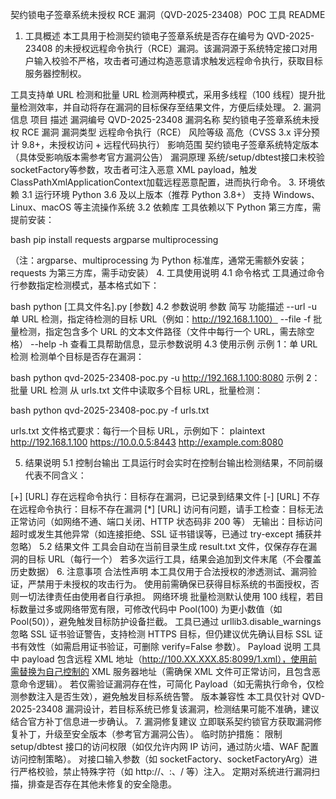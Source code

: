 契约锁电子签章系统未授权 RCE 漏洞（QVD-2025-23408）POC 工具 README
1. 工具概述
本工具用于检测契约锁电子签章系统是否存在编号为 QVD-2025-23408 的未授权远程命令执行（RCE）漏洞。该漏洞源于系统特定接口对用户输入校验不严格，攻击者可通过构造恶意请求触发远程命令执行，获取目标服务器控制权。

工具支持单 URL 检测和批量 URL 检测两种模式，采用多线程（100 线程）提升批量检测效率，并自动将存在漏洞的目标保存至结果文件，方便后续处理。
2. 漏洞信息
项目	描述
漏洞编号	QVD-2025-23408
漏洞名称	契约锁电子签章系统未授权 RCE 漏洞
漏洞类型	远程命令执行（RCE）
风险等级	高危（CVSS 3.x 评分预计 9.8+，未授权访问 + 远程代码执行）
影响范围	契约锁电子签章系统特定版本（具体受影响版本需参考官方漏洞公告）
漏洞原理	系统/setup/dbtest接口未校验socketFactory等参数，攻击者可注入恶意 XML payload，触发ClassPathXmlApplicationContext加载远程恶意配置，进而执行命令。
3. 环境依赖
3.1 运行环境
Python 3.6 及以上版本（推荐 Python 3.8+）
支持 Windows、Linux、macOS 等主流操作系统
3.2 依赖库
工具依赖以下 Python 第三方库，需提前安装：

bash
pip install requests argparse multiprocessing

（注：argparse、multiprocessing 为 Python 标准库，通常无需额外安装；requests 为第三方库，需手动安装）
4. 工具使用说明
4.1 命令格式
工具通过命令行参数指定检测模式，基本格式如下：

bash
python [工具文件名].py [参数]
4.2 参数说明
参数	简写	功能描述
--url	-u	单 URL 检测，指定待检测的目标 URL（例如：http://192.168.1.100）
--file	-f	批量检测，指定包含多个 URL 的文本文件路径（文件中每行一个 URL，需去除空格）
--help	-h	查看工具帮助信息，显示参数说明
4.3 使用示例
示例 1：单 URL 检测
检测单个目标是否存在漏洞：

bash
python qvd-2025-23408-poc.py -u http://192.168.1.100:8080
示例 2：批量 URL 检测
从 urls.txt 文件中读取多个目标 URL，批量检测：

bash
python qvd-2025-23408-poc.py -f urls.txt

urls.txt 文件格式要求：每行一个目标 URL，示例如下：
plaintext
http://192.168.1.100
https://10.0.0.5:8443
http://example.com:8080

5. 结果说明
5.1 控制台输出
工具运行时会实时在控制台输出检测结果，不同前缀代表不同含义：

[+] [URL] 存在远程命令执行：目标存在漏洞，已记录到结果文件
[-] [URL] 不存在远程命令执行：目标不存在漏洞
[*] [URL] 访问有问题，请手工检查：目标无法正常访问（如网络不通、端口关闭、HTTP 状态码非 200 等）
无输出：目标访问超时或发生其他异常（如连接拒绝、SSL 证书错误等，已通过 try-except 捕获并忽略）
5.2 结果文件
工具会自动在当前目录生成 result.txt 文件，仅保存存在漏洞的目标 URL（每行一个）
若多次运行工具，结果会追加到文件末尾（不会覆盖历史数据）
6. 注意事项
合法性声明
本工具仅用于合法授权的渗透测试、漏洞验证，严禁用于未授权的攻击行为。
使用前需确保已获得目标系统的书面授权，否则一切法律责任由使用者自行承担。
网络环境
批量检测默认使用 100 线程，若目标数量过多或网络带宽有限，可修改代码中 Pool(100) 为更小数值（如 Pool(50)），避免触发目标防护设备拦截。
工具已通过 urllib3.disable_warnings 忽略 SSL 证书验证警告，支持检测 HTTPS 目标，但仍建议优先确认目标 SSL 证书有效性（如需启用证书验证，可删除 verify=False 参数）。
Payload 说明
工具中 payload 包含远程 XML 地址（http://100.XX.XXX.85:8099/1.xml），使用前需替换为自己控制的 XML 服务器地址（需确保 XML 文件可正常访问，且包含恶意命令逻辑）。
若仅需验证漏洞存在性，可简化 Payload（如无需执行命令，仅检测参数注入是否生效），避免触发目标系统告警。
版本兼容性
本工具仅针对 QVD-2025-23408 漏洞设计，若目标系统已修复该漏洞，检测结果可能不准确，建议结合官方补丁信息进一步确认。
7. 漏洞修复建议
立即联系契约锁官方获取漏洞修复补丁，升级至安全版本（参考官方漏洞公告）。
临时防护措施：
限制 setup/dbtest 接口的访问权限（如仅允许内网 IP 访问，通过防火墙、WAF 配置访问控制策略）。
对接口输入参数（如 socketFactory、socketFactoryArg）进行严格校验，禁止特殊字符（如 http://、:、/ 等）注入。
定期对系统进行漏洞扫描，排查是否存在其他未修复的安全隐患。
